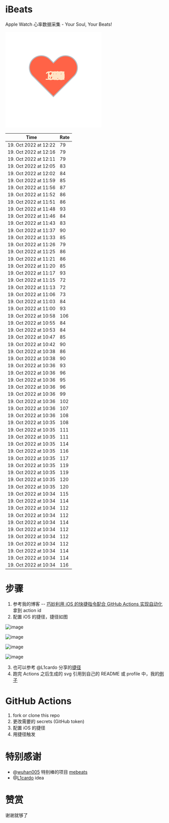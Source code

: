 # iBeats
Apple Watch 心率数据采集 - Your Soul, Your Beats!

![](./files/heart.svg)

<!--START_SECTION:my_heart_rate-->
| Time | Rate | 
 | ---- | ---- | 
| 19. Oct 2022 at 12:22 | 79 |
| 19. Oct 2022 at 12:16 | 79 |
| 19. Oct 2022 at 12:11 | 79 |
| 19. Oct 2022 at 12:05 | 83 |
| 19. Oct 2022 at 12:02 | 84 |
| 19. Oct 2022 at 11:59 | 85 |
| 19. Oct 2022 at 11:56 | 87 |
| 19. Oct 2022 at 11:52 | 86 |
| 19. Oct 2022 at 11:51 | 86 |
| 19. Oct 2022 at 11:48 | 93 |
| 19. Oct 2022 at 11:46 | 84 |
| 19. Oct 2022 at 11:43 | 83 |
| 19. Oct 2022 at 11:37 | 90 |
| 19. Oct 2022 at 11:33 | 85 |
| 19. Oct 2022 at 11:26 | 79 |
| 19. Oct 2022 at 11:25 | 86 |
| 19. Oct 2022 at 11:21 | 86 |
| 19. Oct 2022 at 11:20 | 85 |
| 19. Oct 2022 at 11:17 | 93 |
| 19. Oct 2022 at 11:15 | 72 |
| 19. Oct 2022 at 11:13 | 72 |
| 19. Oct 2022 at 11:06 | 73 |
| 19. Oct 2022 at 11:03 | 84 |
| 19. Oct 2022 at 11:00 | 93 |
| 19. Oct 2022 at 10:58 | 106 |
| 19. Oct 2022 at 10:55 | 84 |
| 19. Oct 2022 at 10:53 | 84 |
| 19. Oct 2022 at 10:47 | 85 |
| 19. Oct 2022 at 10:42 | 90 |
| 19. Oct 2022 at 10:38 | 86 |
| 19. Oct 2022 at 10:38 | 90 |
| 19. Oct 2022 at 10:36 | 93 |
| 19. Oct 2022 at 10:36 | 96 |
| 19. Oct 2022 at 10:36 | 95 |
| 19. Oct 2022 at 10:36 | 96 |
| 19. Oct 2022 at 10:36 | 99 |
| 19. Oct 2022 at 10:36 | 102 |
| 19. Oct 2022 at 10:36 | 107 |
| 19. Oct 2022 at 10:36 | 108 |
| 19. Oct 2022 at 10:35 | 108 |
| 19. Oct 2022 at 10:35 | 111 |
| 19. Oct 2022 at 10:35 | 111 |
| 19. Oct 2022 at 10:35 | 114 |
| 19. Oct 2022 at 10:35 | 116 |
| 19. Oct 2022 at 10:35 | 117 |
| 19. Oct 2022 at 10:35 | 119 |
| 19. Oct 2022 at 10:35 | 119 |
| 19. Oct 2022 at 10:35 | 120 |
| 19. Oct 2022 at 10:35 | 120 |
| 19. Oct 2022 at 10:34 | 115 |
| 19. Oct 2022 at 10:34 | 114 |
| 19. Oct 2022 at 10:34 | 112 |
| 19. Oct 2022 at 10:34 | 112 |
| 19. Oct 2022 at 10:34 | 114 |
| 19. Oct 2022 at 10:34 | 112 |
| 19. Oct 2022 at 10:34 | 112 |
| 19. Oct 2022 at 10:34 | 112 |
| 19. Oct 2022 at 10:34 | 114 |
| 19. Oct 2022 at 10:34 | 114 |
| 19. Oct 2022 at 10:34 | 116 |

<!--END_SECTION:my_heart_rate-->

# 步骤
1. 参考我的博客 -- [巧妙利用 iOS 的快捷指令配合 GitHub Actions 实现自动化](https://github.com/yihong0618/gitblog/issues/198) 拿到 action id
2. 配置 iOS 的捷径，捷径如图

![image](https://user-images.githubusercontent.com/15976103/122154218-0db0b480-ce97-11eb-93bb-5aec07c558dc.png)

![image](https://user-images.githubusercontent.com/15976103/122154236-186b4980-ce97-11eb-8e4b-70551a0391ae.png)

![image](https://user-images.githubusercontent.com/15976103/122154268-2d47dd00-ce97-11eb-902e-3acf292265a9.png)

![image](https://user-images.githubusercontent.com/15976103/122174055-fa144680-ceb4-11eb-9be2-3eb83cd516f7.png)

3. 也可以参考 @L1cardo 分享的[捷径](https://www.icloud.com/shortcuts/6ab6047b459c41ad822ad6b94b1c03d4)
4. 跑完 Actions 之后生成的 svg 引用到自己的 README 或 profile 中，我的[例子](https://github.com/yihong0618) 

# GitHub Actions

1. fork or clone this repo
2. 更改需要的 secrets (GitHub token)
3. 配置 iOS 的捷径
4. 用捷径触发

# 特别感谢
- @[wuhan005](https://github.com/wuhan005) 特别棒的项目 [mebeats](https://github.com/wuhan005/mebeats)
- @[L1cardo](https://github.com/L1cardo) idea

# 赞赏
谢谢就够了

